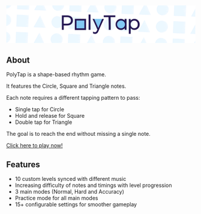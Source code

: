 ![polytap_banner.png](polytap_banner.png)

## About 
PolyTap is a shape-based rhythm game.

It features the Circle, Square and Triangle notes.

Each note requires a different tapping pattern to pass:
- Single tap for Circle
- Hold and release for Square
- Double tap for Triangle

The goal is to reach the end without missing a single note.

[Click here to play now!](https://store.steampowered.com/app/3104050/PolyTap/)

## Features
- 10 custom levels synced with different music
- Increasing difficulty of notes and timings with level progression
- 3 main modes (Normal, Hard and Accuracy)
- Practice mode for all main modes
- 15+ configurable settings for smoother gameplay
